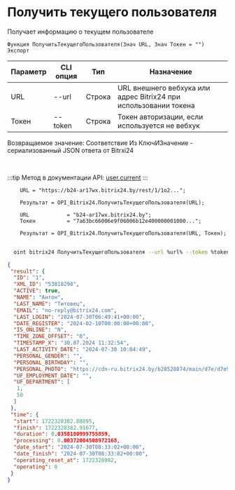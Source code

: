 ﻿---
sidebar_position: 1
---

# Получить текущего пользователя
 Получает информацию о текущем пользователе



`Функция ПолучитьТекущегоПользователя(Знач URL, Знач Токен = "") Экспорт`

  | Параметр | CLI опция | Тип | Назначение |
  |-|-|-|-|
  | URL | --url | Строка | URL внешнего вебхука или адрес Bitrix24 при использовании токена |
  | Токен | --token | Строка | Токен авторизации, если используется не вебхук |

  
  Возвращаемое значение:   Соответствие Из КлючИЗначение - сериализованный JSON ответа от Bitrxi24

<br/>

:::tip
Метод в документации API: [user.current](https://dev.1c-bitrix.ru/rest_help/users/user_current.php)
:::
<br/>


```bsl title="Пример кода"
    URL = "https://b24-ar17wx.bitrix24.by/rest/1/1o2...";

    Результат = OPI_Bitrix24.ПолучитьТекущегоПользователя(URL);

    URL            = "b24-ar17wx.bitrix24.by";
    Токен          = "7a63bc66006e9f06006b12e400000001000...";

    Результат = OPI_Bitrix24.ПолучитьТекущегоПользователя(URL, Токен);
```



```sh title="Пример команды CLI"
    
  oint bitrix24 ПолучитьТекущегоПользователя --url %url% --token %token%

```

```json title="Результат"
{
 "result": {
  "ID": "1",
  "XML_ID": "53818298",
  "ACTIVE": true,
  "NAME": "Антон",
  "LAST_NAME": "Титовец",
  "EMAIL": "no-reply@bitrix24.com",
  "LAST_LOGIN": "2024-07-30T06:49:41+00:00",
  "DATE_REGISTER": "2024-02-10T00:00:00+00:00",
  "IS_ONLINE": "N",
  "TIME_ZONE_OFFSET": "0",
  "TIMESTAMP_X": "30.07.2024 11:32:54",
  "LAST_ACTIVITY_DATE": "2024-07-30 10:04:49",
  "PERSONAL_GENDER": "",
  "PERSONAL_BIRTHDAY": "",
  "PERSONAL_PHOTO": "https://cdn-ru.bitrix24.by/b28528874/main/d7e/d7e99cf556e4ab676463dae2c00ddfbb/a7e0af6899300e3c684caeca5c334d81.jpg",
  "UF_EMPLOYMENT_DATE": "",
  "UF_DEPARTMENT": [
   1,
   50
  ]
 },
 "time": {
  "start": 1722328382.88095,
  "finish": 1722328382.91677,
  "duration": 0.0358180999755859,
  "processing": 0.00372004508972168,
  "date_start": "2024-07-30T08:33:02+00:00",
  "date_finish": "2024-07-30T08:33:02+00:00",
  "operating_reset_at": 1722328982,
  "operating": 0
 }
}
```

